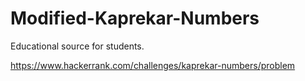 # Modified-Kaprekar-Numbers
Educational source for students.

https://www.hackerrank.com/challenges/kaprekar-numbers/problem
